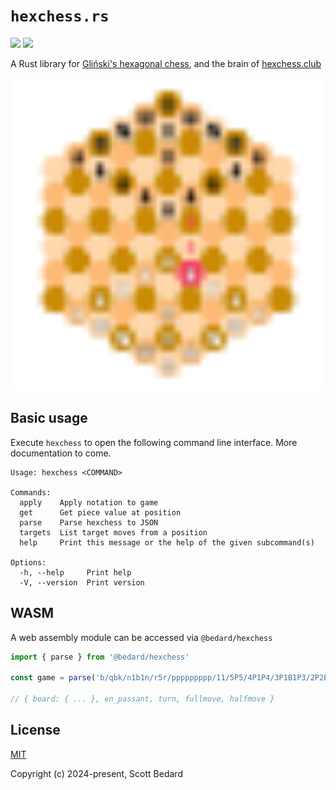 # `hexchess.rs`

<a href="https://github.com/scottbedard/hexchess.rs/actions/workflows/build.yml"><img src="https://github.com/scottbedard/hexchess.rs/actions/workflows/build.yml/badge.svg" /></a>
<a href="https://github.com/scottbedard/hexchess.rs/blob/main/LICENSE"><img src="https://img.shields.io/badge/license-MIT-blue" /></a>

A Rust library for [Gliński's hexagonal chess](https://en.wikipedia.org/wiki/Hexagonal_chess#Gli%C5%84ski's_hexagonal_chess), and the brain of [hexchess.club](https://hexchess.club)

<p align="center">
  <a href="https://hexchess.club">
    <img src="https://raw.githubusercontent.com/scottbedard/hexchess.rs/main/assets/hexchess.svg?token=GHSAT0AAAAAAB6TCUTJKYS3NBP6TEIW2DKOZN3FTWQ" width="500" />
  </a>
</p>

## Basic usage

Execute `hexchess` to open the following command line interface. More documentation to come.

```
Usage: hexchess <COMMAND>

Commands:
  apply    Apply notation to game
  get      Get piece value at position
  parse    Parse hexchess to JSON
  targets  List target moves from a position
  help     Print this message or the help of the given subcommand(s)

Options:
  -h, --help     Print help
  -V, --version  Print version
```

## WASM

A web assembly module can be accessed via `@bedard/hexchess`

```ts
import { parse } from '@bedard/hexchess'

const game = parse('b/qbk/n1b1n/r5r/ppppppppp/11/5P5/4P1P4/3P1B1P3/2P2B2P2/1PRNQBKNRP1')

// { board: { ... }, en_passant, turn, fullmove, halfmove }
```

## License

[MIT](https://github.com/scottbedard/hexchess.rs/tree/main?tab=MIT-1-ov-file#readme)

Copyright (c) 2024-present, Scott Bedard

